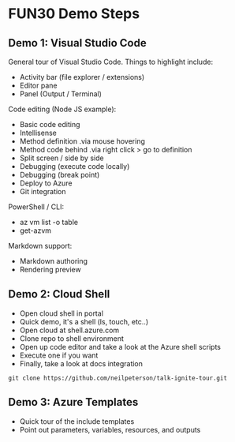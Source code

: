 # FUN30 Demo Steps

## Demo 1: Visual Studio Code

General tour of Visual Studio Code. Things to highlight include:

- Activity bar (file explorer / extensions)
- Editor pane
- Panel (Output / Terminal)

Code editing (Node JS example):

- Basic code editing
- Intellisense
- Method definition .via mouse hovering
- Method code behind .via right click > go to definition
- Split screen / side by side
- Debugging (execute code locally)
- Debugging (break point)
- Deploy to Azure
- Git integration

PowerShell / CLI:

- az vm list -o table
- get-azvm

Markdown support:

- Markdown authoring
- Rendering preview

## Demo 2: Cloud Shell

- Open cloud shell in portal
- Quick demo, it's a shell (ls, touch, etc..)
- Open cloud at shell.azure.com
- Clone repo to shell environment
- Open up code editor and take a look at the Azure shell scripts
- Execute one if you want
- Finally, take a look at docs integration

```
git clone https://github.com/neilpeterson/talk-ignite-tour.git
```

## Demo 3: Azure Templates

- Quick tour of the include templates
- Point out parameters, variables, resources, and outputs

